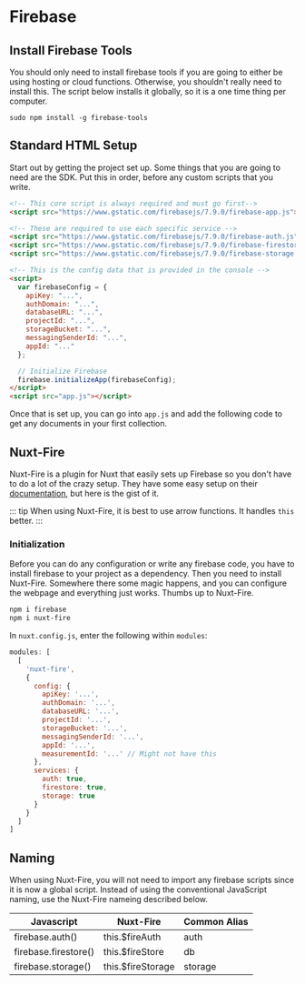 # Firebase

## Install Firebase Tools

You should only need to install firebase tools if you are going to either be using hosting or cloud functions. Otherwise, you shouldn't really need to install this. The script below installs it globally, so it is a one time thing per computer.

```
sudo npm install -g firebase-tools
```

## Standard HTML Setup

Start out by getting the project set up. Some things that you are going to need are the SDK. Put this in order, before any custom scripts that you write.

```html
<!-- This core script is always required and must go first-->
<script src="https://www.gstatic.com/firebasejs/7.9.0/firebase-app.js"></script>

<!-- These are required to use each specific service -->
<script src="https://www.gstatic.com/firebasejs/7.9.0/firebase-auth.js"></script>
<script src="https://www.gstatic.com/firebasejs/7.9.0/firebase-firestore.js"></script>
<script src="https://www.gstatic.com/firebasejs/7.9.0/firebase-storage.js"></script>

<!-- This is the config data that is provided in the console -->
<script>
  var firebaseConfig = {
    apiKey: "...",
    authDomain: "...",
    databaseURL: "...",
    projectId: "...",
    storageBucket: "...",
    messagingSenderId: "...",
    appId: "..."
  };

  // Initialize Firebase
  firebase.initializeApp(firebaseConfig);
</script>
<script src="app.js"></script>
```

Once that is set up, you can go into `app.js` and add the following code to get any documents in your first collection.

## Nuxt-Fire

Nuxt-Fire is a plugin for Nuxt that easily sets up Firebase so you don't have to do a lot of the crazy setup. They have some easy setup on their [documentation](https://nuxtfire.netlify.com/), but here is the gist of it.

::: tip
When using Nuxt-Fire, it is best to use arrow functions. It handles `this` better.
:::

### Initialization

Before you can do any configuration or write any firebase code, you have to install firebase to your project as a dependency. Then you need to install Nuxt-Fire. Somewhere there some magic happens, and you can configure the webpage and everything just works. Thumbs up to Nuxt-Fire.

```bash
npm i firebase
npm i nuxt-fire
```

In `nuxt.config.js`, enter the following within `modules`:

```js
modules: [
  [
    'nuxt-fire',
    {
      config: {
        apiKey: '...',
        authDomain: '...',
        databaseURL: '...',
        projectId: '...',
        storageBucket: '...',
        messagingSenderId: '...',
        appId: '...',
        measurementId: '...' // Might not have this
      },
      services: {
        auth: true,
        firestore: true,
        storage: true
      }
    }
  ]
]
```

## Naming

When using Nuxt-Fire, you will not need to import any firebase scripts since it is now a global script. Instead of using the conventional JavaScript naming, use the Nuxt-Fire nameing described below.

| Javascript           | Nuxt-Fire          | Common Alias |
| -------------------- | ------------------ | ------------ |
| firebase.auth()      | this.\$fireAuth    | auth         |
| firebase.firestore() | this.\$fireStore   | db           |
| firebase.storage()   | this.\$fireStorage | storage      |

